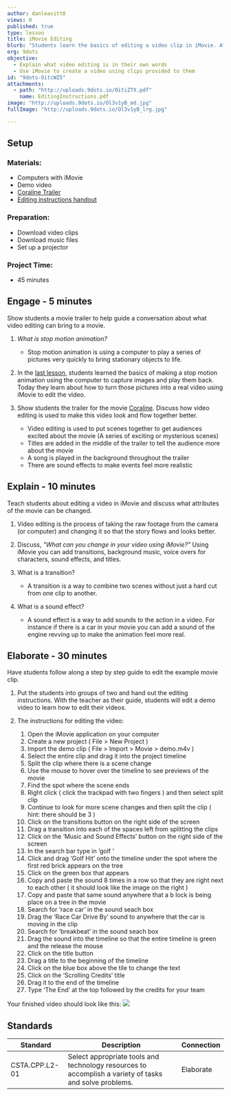 ```yaml
---
author: danleavitt0
views: 0
published: true
type: lesson
title: iMovie Editing
blurb: "Students learn the basics of editing a video clip in iMovie. After watching a movie trailer, discuss the importance of movie editing. Then, explain to students what parts of a video can be edited using the iMovie applications. Students demonstrate learning by following along with the editing instructions handout to edit an example clip."
org: 9dots
objective: 
  - Explain what video editing is in their own words
  - Use iMovie to create a video using clips provided to them
id: "9dots-OitcWZ5"
attachments: 
  - path: "http://uploads.9dots.io/OitiZTX.pdf"
    name: EditingInstructions.pdf
image: "http://uploads.9dots.io/Ol3v1yB_md.jpg"
fullImage: "http://uploads.9dots.io/Ol3v1yB_lrg.jpg"

---
```


## Setup

### Materials:

- Computers with iMovie
- Demo video
- [Coraline Trailer](https://www.youtube.com/watch?v=Js7wxoqeVK0)
- [Editing instructions handout](http://uploads.9dots.io/OitiZTX.pdf)

### Preparation:

- Download video clips
- Download music files
- Set up a projector

### Project Time:

- 45 minutes

## Engage - 5 minutes
Show students a movie trailer to help guide a conversation about what video editing can bring to a movie.

1. _What is stop motion animation?_
	- Stop motion animation is using a computer to play a series of pictures very quickly to bring stationary objects to life.

2. In the [last lesson](http://www.9dots.io/9dots/OitXCP0), students learned the basics of making a stop motion animation using the computer to capture images and play them back. Today they learn about how to turn those pictures into a real video using iMovie to edit the video.

3. Show students the trailer for the movie [Coraline](https://www.youtube.com/watch?v=Js7wxoqeVK0). Discuss how video editing is used to make this video look and flow together better.
	- Video editing is used to put scenes together to get audiences excited about the movie (A series of exciting or mysterious scenes)
	- Titles are added in the middle of the trailer to tell the audience more about the movie
	- A song is played in the background throughout the trailer
	- There are sound effects to make events feel more realistic


## Explain - 10 minutes
Teach students about editing a video in iMovie and discuss what attributes of the movie can be changed.

1. Video editing is the process of taking the raw footage from the camera (or computer) and changing it so that the story flows and looks better.

2. Discuss, _"What can you change in your video using iMovie?"_
Using iMovie you can add transitions, background music, voice overs for characters, sound effects, and titles.

3. What is a transition?
	- A transition is a way to combine two scenes without just a hard cut from one clip to another.

4. What is a sound effect?
	- A sound effect is a way to add sounds to the action in a video. For instance if there is a car in your movie you can add a sound of the engine revving up to make the animation feel more real.

## Elaborate - 30 minutes
Have students follow along a step by step guide to edit the example movie clip.

1. Put the students into groups of two and hand out the editing instructions. With the teacher as their guide, students will edit a demo video to learn how to edit their videos. 

2. The instructions for editing the video:
    1. Open the iMovie application on your computer
    2. Create a new project ( File > New Project )
    3. Import the demo clip ( File > Import > Movie > demo.m4v )
    4. Select the entire clip and drag it into the project timeline
    5. Split the clip where there is a scene change
    6. Use the mouse to hover over the timeline to see previews of the movie
    7. Find the spot where the scene ends
    8. Right click ( click the trackpad with two fingers ) and then select split clip
    9. Continue to look for more scene changes and then split the clip 
    ( hint: there should be 3 )
    10. Click on the transitions button on the right side of the screen
    11. Drag a transition into each of the spaces left from splitting the clips
    12. Click on the ‘Music and Sound Effects’ button on the right side of the screen
    13. In the search bar type in ‘golf ’
    14. Click and drag ‘Golf Hit’ onto the timeline under the spot where the first red brick appears on the tree
    15. Click on the green box that appears
    16. Copy and paste the sound 8 times in a row so that they are right next to each other ( it should look like the image on the right )
    17. Copy and paste that same sound anywhere that a b                 lock is being place on a tree in the movie
    18. Search for ‘race car’ in the sound seach box
    19. Drag the ‘Race Car Drive By’ sound to anywhere that the car is moving in the clip
    20. Search for ‘breakbeat’ in the sound seach box
    21. Drag the sound into the timeline so that the entire timeline is green and the release the mouse
    22. Click on the title button
    23. Drag a title to the beginning of the timeline
    24. Click on the blue box above the tile to change the text
    25. Click on the ‘Scrolling Credits’ title
    26. Drag it to the end of the timeline
    27. Type ‘The End’ at the top followed by the credits for your team

Your finished video should look like this:
![](http://uploads.9dots.io/Oith6gD_md.jpg)

## Standards

Standard | Description | Connection
-------- | ----------- | ----------
CSTA.CPP.L2-01 | Select appropriate tools and technology resources to accomplish a variety of tasks and solve problems. | Elaborate
